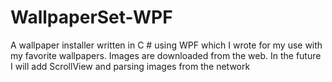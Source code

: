 # WallpaperSet-WPF
A wallpaper installer written in C # using WPF which I wrote for my use with my favorite wallpapers. Images are downloaded from the web. In the future I will add ScrollView and parsing images from the network
